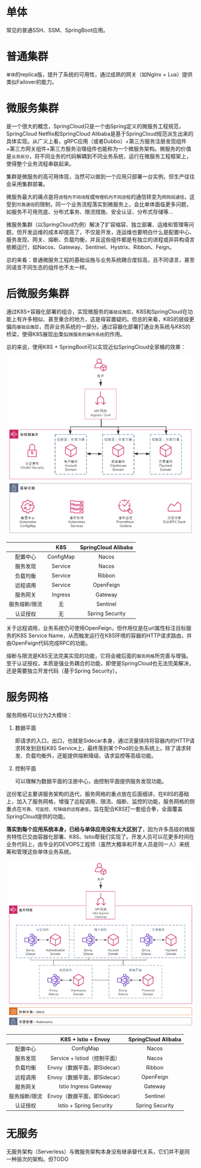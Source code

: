 # 单体

常见的普通SSH、SSM、SpringBoot应用。

# 普通集群

`单体`的replica版，提升了系统的可用性，通过成熟的网关（如Nginx + Lua）提供类似Failover的能力。

# 微服务集群

是一个很大的概念，SpringCloud只是一个由Spring定义的微服务工程规范，SpringCloud Netflix和SpringCloud Alibaba是基于SpringCloud规范派生出来的具体实现。从广义上看，gRPC应用（或者Dubbo）+第三方服务注册发现组件+第三方网关组件+第三方服务治理组件也能称为一个微服务架构。微服务的价值是`业务拆分`，将不同业务的代码解耦到不同业务系统，运行在微服务工程框架上，使得整个业务流程串联起来。

集群是微服务的高可用体现，当然可以做到一个应用只部署一台实例，但生产往往会采用集群部署。

微服务最大的痛点是将`进程内不同线程`或`物理机内不同进程`的通信转变为`跨网段通信`，这受到`可靠通信`的限制，同一个业务流程落实到微服务上，会比单体面临更多问题，如服务不可用兜底、分布式事务、限流措施、安全认证、分布式存储等...

微服务集群（以SpringCloud为例）解决了扩容缩容、独立部署、运维和管理等问题，但开发运维的成本却提高了，不仅是开发，连运维也要明白什么是配置中心、服务发现、网关、熔断、负载均衡，并且这些组件都是有独立的进程或非异构语言依赖运行，如Nacos、Gateway、Sentinel、Hystrix、Ribbon、Feign。

总的来看：普通微服务工程的基础设施与业务系统耦合度较高，且不同语言，甚至同语言不同生态的组件也不太一样。

# 后微服务集群

通过K8S+容器化部署的组合，实现微服务的`基础设施层`，K8S和SpringCloud在功能上有许多相似、甚至重合的地方，这是毋容置疑的。但总的来看，K8S的层级更偏向`基础设施层`，而非业务系统的一部分。通过容器化部署打通业务系统与K8S的桥梁，使得K8S展现出类似`微服务的操作系统`的作用。

总的来说，使用K8S + SpringBoot可以实现近似SpringCloud全家桶的效果： 

![02](01_evolution_of_application_system.assets/02.png)

|               |    K8S    | SpringCloud Alibaba |
| :-----------: | :-------: | :-----------------: |
|   配置中心    | ConfigMap |        Nacos        |
|   服务发现    |  Service  |        Nacos        |
|   负载均衡    |  Service  |       Ribbon        |
|   远程调用    |  Service  |      OpenFeign      |
|   服务网关    |  Ingress  |       Gateway       |
| 服务熔断/限流 |    无     |      Sentinel       |
|   认证授权    |    无     |   Spring Security   |

关于远程调用，业务系统仍可使用OpenFeign，但作用仅是在url属性标注目标服务的K8S Service Name，从而触发运行在K8S环境的容器的HTTP请求路由，并由OpenFeign代码完成RPC的功能。

熔断与限流是K8S无法完美实现的功能，它将会被后面的`服务网格`所完善与增强。至于认证授权，本质是强业务耦合的功能，即使是SpringCloud也无法完美解决，还是需要独立开发代码（基于Spring Security）。

# 服务网格

服务网格可以分为2大模块：

1. 数据平面

   即请求的入口，出口，也就是Sidecar本身，通过流量挟持将容器内的HTTP请求转发到目标K8S Service上，最终落到某个Pod的业务系统上。除了请求转发、负载均衡外，还能提供熔断降级、请求监控等高级功能。

2. 控制平面

   可以理解为数据平面的注册中心，由控制平面提供服务发现功能。

这份笔记主要讲服务架构的迭代，服务网格的重点放在后面细讲，在K8S的基础上，加入了服务网格，增强了远程调用、限流、熔断、监控的功能，服务网格的侧重点在`可靠、可监控、可降级的远程通信`，旨在配合K8S打一套组合拳，全面覆盖SpringCloud提供的功能。

**落实到每个应用系统本身，已经与单体应用没有太大区别了**，因为许多高级的微服务特性已交由容器化部署、K8S、Istio帮我们实现了。开发人员可以花更多时间在业务代码上，由专业的DEVOPS工程师（虽然大概率和开发人员是同一人）来统筹和管理这些单体业务系统。

![01](01_evolution_of_application_system.assets/01.png)

|               |     K8S + Istio + Envoy      | SpringCloud Alibaba |
| :-----------: | :--------------------------: | :-----------------: |
|   配置中心    |          ConfigMap           |        Nacos        |
|   服务发现    | Service + Istiod（控制平面） |        Nacos        |
|   负载均衡    | Envoy（数据平面，即Sidecar） |       Ribbon        |
|   远程调用    | Envoy（数据平面，即Sidecar） |      OpenFeign      |
|   服务网关    |    Istio Ingress Gateway     |       Gateway       |
| 服务熔断/限流 | Envoy（数据平面，即Sidecar） |      Sentinel       |
|   认证授权    |   Istio + Spring Security    |   Spring Security   |

# 无服务

无服务架构（Serverless）与微服务架构本身没有继承替代关系，它们并不是同一种层次的架构。但TODO